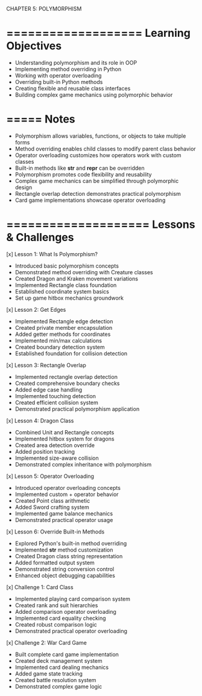 CHAPTER 5: POLYMORPHISM

===================
Learning Objectives
===================
- Understanding polymorphism and its role in OOP
- Implementing method overriding in Python
- Working with operator overloading
- Overriding built-in Python methods
- Creating flexible and reusable class interfaces
- Building complex game mechanics using polymorphic behavior

=====
Notes
=====
- Polymorphism allows variables, functions, or objects to take multiple forms
- Method overriding enables child classes to modify parent class behavior
- Operator overloading customizes how operators work with custom classes
- Built-in methods like __str__ and __repr__ can be overridden
- Polymorphism promotes code flexibility and reusability
- Complex game mechanics can be simplified through polymorphic design
- Rectangle overlap detection demonstrates practical polymorphism
- Card game implementations showcase operator overloading

====================
Lessons & Challenges
====================
[x] Lesson 1: What Is Polymorphism?
  - Introduced basic polymorphism concepts
  - Demonstrated method overriding with Creature classes
  - Created Dragon and Kraken movement variations
  - Implemented Rectangle class foundation
  - Established coordinate system basics
  - Set up game hitbox mechanics groundwork

[x] Lesson 2: Get Edges
  - Implemented Rectangle edge detection
  - Created private member encapsulation
  - Added getter methods for coordinates
  - Implemented min/max calculations
  - Created boundary detection system
  - Established foundation for collision detection

[x] Lesson 3: Rectangle Overlap
  - Implemented rectangle overlap detection
  - Created comprehensive boundary checks
  - Added edge case handling
  - Implemented touching detection
  - Created efficient collision system
  - Demonstrated practical polymorphism application

[x] Lesson 4: Dragon Class
  - Combined Unit and Rectangle concepts
  - Implemented hitbox system for dragons
  - Created area detection override
  - Added position tracking
  - Implemented size-aware collision
  - Demonstrated complex inheritance with polymorphism

[x] Lesson 5: Operator Overloading
  - Introduced operator overloading concepts
  - Implemented custom + operator behavior
  - Created Point class arithmetic
  - Added Sword crafting system
  - Implemented game balance mechanics
  - Demonstrated practical operator usage

[x] Lesson 6: Override Built-in Methods
  - Explored Python's built-in method overriding
  - Implemented __str__ method customization
  - Created Dragon class string representation
  - Added formatted output system
  - Demonstrated string conversion control
  - Enhanced object debugging capabilities

[x] Challenge 1: Card Class
  - Implemented playing card comparison system
  - Created rank and suit hierarchies
  - Added comparison operator overloading
  - Implemented card equality checking
  - Created robust comparison logic
  - Demonstrated practical operator overloading

[x] Challenge 2: War Card Game
  - Built complete card game implementation
  - Created deck management system
  - Implemented card dealing mechanics
  - Added game state tracking
  - Created battle resolution system
  - Demonstrated complex game logic 